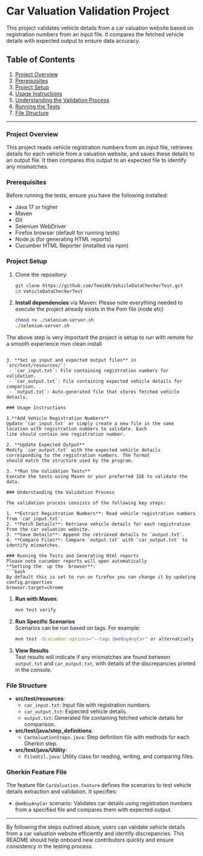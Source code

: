 # Car Valuation Validation Project

This project validates vehicle details from a car valuation website based on registration numbers from an input file. It
compares the fetched vehicle details with expected output to ensure data accuracy.

## Table of Contents

1. [Project Overview](#project-overview)
2. [Prerequisites](#prerequisites)
3. [Project Setup](#project-setup)
4. [Usage Instructions](#usage-instructions)
5. [Understanding the Validation Process](#understanding-the-validation-process)
6. [Running the Tests](#running-the-tests)
7. [File Structure](#file-structure)

---

### Project Overview

This project reads vehicle registration numbers from an input file, retrieves details for each vehicle from a valuation
website, and saves these details to an output file. It then compares this output to an expected file to identify any
mismatches.

### Prerequisites

Before running the tests, ensure you have the following installed:

- Java 17 or higher
- Maven
- Git
- Selenium WebDriver
- Firefox browser (default for running tests)
- Node.js (for generating HTML reports)
- Cucumber HTML Reporter (installed via npm)

### Project Setup

1. Clone the repository:
   ```bash
   git clone https://github.com/Temi89/VehicleDataCheckerTest.git
   cd VehicleDataCheckerTest
   ```

2. **Install dependencies** via Maven:
   Please note everything needed to execute the project already exists in the Pom file (node etc)
   ```bash
   chmod +x ./selenium-server.sh
   ./selenium-server.sh
   
  The above step is very important the project is setup to run with remote for a smooth experience
   mvn clean install
   ```

3. **Set up input and expected output files** in `src/test/resources/`:
    - `car_input.txt`: File containing registration numbers for validation.
    - `car_output.txt`: File containing expected vehicle details for comparison.
    - `output.txt`: Auto-generated file that stores fetched vehicle details.

### Usage Instructions

1.**Add Vehicle Registration Numbers**  
   Update `car_input.txt` or simply create a new file in the same location with registration numbers to validate. Each
   line should contain one registration number.

2. **Update Expected Output**  
   Modify `car_output.txt` with the expected vehicle details corresponding to the registration numbers. The format
   should match the structure used by the program.

3. **Run the Validation Tests**  
   Execute the tests using Maven or your preferred IDE to validate the data.

### Understanding the Validation Process

The validation process consists of the following key steps:

1. **Extract Registration Numbers**: Read vehicle registration numbers from `car_input.txt`.
2. **Fetch Details**: Retrieve vehicle details for each registration from the car valuation website.
3. **Save Details**: Append the retrieved details to `output.txt`.
4. **Compare Files**: Compare `output.txt` with `car_output.txt` to identify mismatches.

### Running the Tests and Generating Html reports
Please note cucumber reports will open automatically
 **Setting the  up the  browser**:
   ```bash
   By default this is set to run on firefox you can change it by updating config.properties  
   browser.target=chrome
   ```

1. **Run with Maven**:
   ```bash
   mvn test verify
   ```

2. **Run Specific Scenarios**  
   Scenarios can be run based on tags. For example:
   ```bash
   mvn test -Dcucumber.options="--tags @weBuyAnyCar" or alternatively you can modify the TestRunner with teh appropriate  tag
   ```

3. **View Results**  
   Test results will indicate if any mismatches are found between `output.txt` and `car_output.txt`, with details of the
   discrepancies printed in the console.

### File Structure

- **src/test/resources**:
    - `car_input.txt`: Input file with registration numbers.
    - `car_output.txt`: Expected vehicle details.
    - `output.txt`: Generated file containing fetched vehicle details for comparison.
- **src/test/java/step_definitions**:
    - `CarValuationSteps.java`: Step definition file with methods for each Gherkin step.
- **src/test/java/Utility**:
    - `FileUtil.java`: Utility class for reading, writing, and comparing files.

### Gherkin Feature File

The feature file `CarValuation.feature` defines the scenarios to test vehicle details extraction and validation. It
specifies:

- `@weBuyAnyCar` scenario: Validates car details using registration numbers from a specified file and compares them with
  expected output.

---

By following the steps outlined above, users can validate vehicle details from a car valuation website efficiently and
identify discrepancies. This README should help onboard new contributors quickly and ensure consistency in the testing
process.
